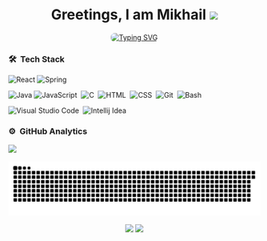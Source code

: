 <div>
    <h1 align="center">Greetings, I am Mikhail <img src="https://media.giphy.com/media/TEnXkcsHrP4YedChhA/giphy.gif" width="35"></h1>
    <p align="center">
      <a href="https://git.io/typing-svg" align="center">
      <img src="https://readme-typing-svg.demolab.com?font=Fira+Code&weight=600&pause=1000&color=00AEFF&background=050F2C&center=true&vCenter=true&random=false&width=435&lines=Full-Stack+Developer;Student+of+TUKE" alt="Typing SVG" style="border: 1px solid #ffffff; border-radius: 8px;" />
      </a>
    </p>
</div>

### 🛠 &nbsp;Tech Stack
![React](https://img.shields.io/badge/React-05122A?style=flat&logo=react)
![Spring](https://img.shields.io/badge/Spring-05122A?style=flat&logo=spring)


![Java](https://img.shields.io/badge/Java-05122A?style=flat&logo=java)
![JavaScript](https://img.shields.io/badge/-JavaScript-05122A?style=flat&logo=javascript)&nbsp;
![C](https://img.shields.io/badge/-C-05122A?style=flat&logo=C&logoColor=A8B9CC)&nbsp;
![HTML](https://img.shields.io/badge/-HTML-05122A?style=flat&logo=HTML5)&nbsp;
![CSS](https://img.shields.io/badge/-CSS-05122A?style=flat&logo=CSS3&logoColor=1572B6)&nbsp;
![Git](https://img.shields.io/badge/-Git-05122A?style=flat&logo=git)&nbsp;
![Bash](https://img.shields.io/badge/Bash-05122A?style=flat&logo=gnubash)&nbsp;



![Visual Studio Code](https://img.shields.io/badge/-Visual%20Studio%20Code-05122A?style=flat&logo=visual-studio-code&logoColor=007ACC)&nbsp;
![Intellij Idea](https://img.shields.io/badge/IntelliJ-05122A?style=flat&logo=intellijidea)



### ⚙️ &nbsp;GitHub Analytics

<div>
<a href="https://github.com/xfiive" align="center">
  <img height="180em" src="https://github-readme-stats-eight-theta.vercel.app/api?username=xfiive&show_icons=true&theme=algolia&include_all_commits=true&count_private=true"/>
<!--   <img height="180em" src="https://github-readme-stats-eight-theta.vercel.app/api/top-langs/?username=xfiive&layout=compact&langs_count=8&theme=algolia&include_all_commits=true&count_private=true"/> -->
</a>
</div>

<p align="center">
  <picture>
    <source media="(prefers-color-scheme: dark)" srcset="https://raw.githubusercontent.com/xfiive/xfiive/output/github-contribution-grid-snake-dark.svg" />
    <source media="(prefers-color-scheme: light)" srcset="https://raw.githubusercontent.com/xfiive/xfiive/output/github-contribution-grid-snake.svg" />
    <img alt="github-snake" src="https://raw.githubusercontent.com/xfiive/xfiive/output/github-contribution-grid-snake.svg" />
  </picture>
</p>

<p align="center">
<a href="https://www.linkedin.com/in/mikhail-shytsko-029a5a297/"><img src="https://img.shields.io/badge/-Mikhail%20Shytsko-0077B5?style=flat&logo=Linkedin&logoColor=white"/></a>
<a href="mailto:mikhail.shytsko@gmail.com"><img src="https://img.shields.io/badge/-mikhail.shytsko@gmail.com-D14836?style=flat&logo=Gmail&logoColor=white"/></a>
</p>